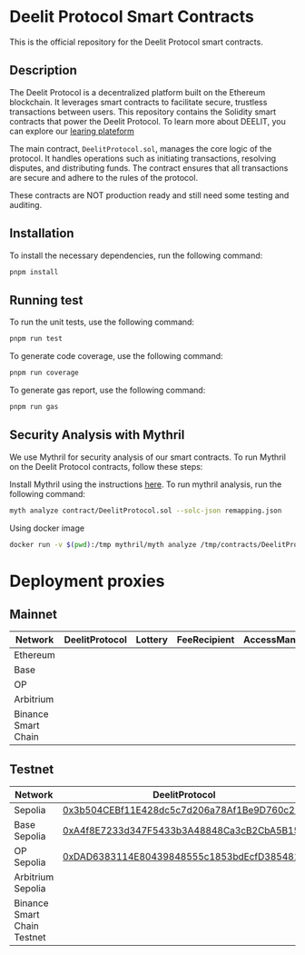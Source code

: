 # Deelit Protocol Smart Contracts

This is the official repository for the Deelit Protocol smart contracts.

## Description

The Deelit Protocol is a decentralized platform built on the Ethereum blockchain. It leverages smart contracts to facilitate secure, trustless transactions between users. This repository contains the Solidity smart contracts that power the Deelit Protocol. To learn more about DEELIT, you can explore our [learing plateform][1]

The main contract, `DeelitProtocol.sol`, manages the core logic of the protocol. It handles operations such as initiating transactions, resolving disputes, and distributing funds. The contract ensures that all transactions are secure and adhere to the rules of the protocol.

These contracts are NOT production ready and still need some testing and auditing.

## Installation

To install the necessary dependencies, run the following command:

```bash
pnpm install
```

## Running test

To run the unit tests, use the following command:

```bash
pnpm run test
```

To generate code coverage, use the following command:

```bash
pnpm run coverage
```

To generate gas report, use the following command:

```bash
pnpm run gas
```

## Security Analysis with Mythril
We use Mythril for security analysis of our smart contracts. To run Mythril on the Deelit Protocol contracts, follow these steps:

Install Mythril using the instructions [here][2].
To run mythril analysis, run the following command:

```bash
myth analyze contract/DeelitProtocol.sol --solc-json remapping.json
```

Using docker image
```bash
docker run -v $(pwd):/tmp mythril/myth analyze /tmp/contracts/DeelitProtocol.sol --solc-json remapping.json
```

[1]: https://learn.deelit.net "Deelit Learning Platform"
[2]: https://mythril-classic.readthedocs.io/en/master/installation.html "Mythril"



# Deployment proxies

## Mainnet

| Network | DeelitProtocol | Lottery | FeeRecipient | AccessManager | RandomProducer |
|---|---|---|---|---|---|
| Ethereum |  |  |  |  |  |
| Base |  |  |  |  |  |
| OP |  |  |  |  |  |
| Arbitrium |  |  |  |  |  |
| Binance Smart Chain |  |  |  |  |  |

## Testnet

| Network | DeelitProtocol | Lottery | FeeRecipient | AccessManager | RandomProducer |
|---|---|---|---|---|---|
| Sepolia | [0x3b504CEBf11E428dc5c7d206a78Af1Be9D760c25](https://sepolia.etherscan.io/address/0x3b504CEBf11E428dc5c7d206a78Af1Be9D760c25) | [0xAC4585149DC3A0B0e1BED74aE1d7abB4c6c202cF](https://sepolia.etherscan.io/address/0xAC4585149DC3A0B0e1BED74aE1d7abB4c6c202cF) | [0x6D42CCBD3de554B8C0e10F0d29335636E22a7EDE](https://sepolia.etherscan.io/address/0x6D42CCBD3de554B8C0e10F0d29335636E22a7EDE) | [0xAAfb15E31d9ad1be145f7CF169B1b5DdD10680e6](https://sepolia.etherscan.io/address/0xAAfb15E31d9ad1be145f7CF169B1b5DdD10680e6) | [0xf3fAbE8145bB87Dc366880605c8Db23b0E7bE231](https://sepolia.etherscan.io/address/0xf3fAbE8145bB87Dc366880605c8Db23b0E7bE231) |
| Base Sepolia | [0xA4f8E7233d347F5433b3A48848Ca3cB2CbA5B158](https://sepolia.basescan.org/address/0xA4f8E7233d347F5433b3A48848Ca3cB2CbA5B158) | [0xe9691132fE4d650251dde2B6dEec9cdc043ff6d5](https://sepolia.basescan.org/address/0x79dC9B2a02c6c403188172848A0310bfC1a90E9B) | [0xC22421d305CB2a3F40c5A163a916Ad432612535C](https://sepolia.basescan.org/address/0xC22421d305CB2a3F40c5A163a916Ad432612535C) | [0x75359d1b02731c15FAD3929D5476C40ED3EB3F62](https://sepolia.basescan.org/address/0x75359d1b02731c15FAD3929D5476C40ED3EB3F62) | [0xfb27351fF37d67BAD43589e769Ba457b166375fB](https://sepolia.basescan.org/address/0xfb27351fF37d67BAD43589e769Ba457b166375fB) |
| OP Sepolia | [0xDAD6383114E80439848555c1853bdEcfD3854815](https://sepolia-optimism.etherscan.io/address/0xDAD6383114E80439848555c1853bdEcfD3854815) |  | [0x4Ce5929aa1968e224C3C2d17c5d50F2928913b4A](https://sepolia-optimism.etherscan.io/address/0x4Ce5929aa1968e224C3C2d17c5d50F2928913b4A) | [0x9422Ad012B94db3e6B0702b4AD4Ad1BE5CC9366e](https://sepolia-optimism.etherscan.io/address/0x9422Ad012B94db3e6B0702b4AD4Ad1BE5CC9366e) |  |
| Arbitrium Sepolia |  |  |  |  |  |
| Binance Smart Chain Testnet |  |  |  |  |  |

